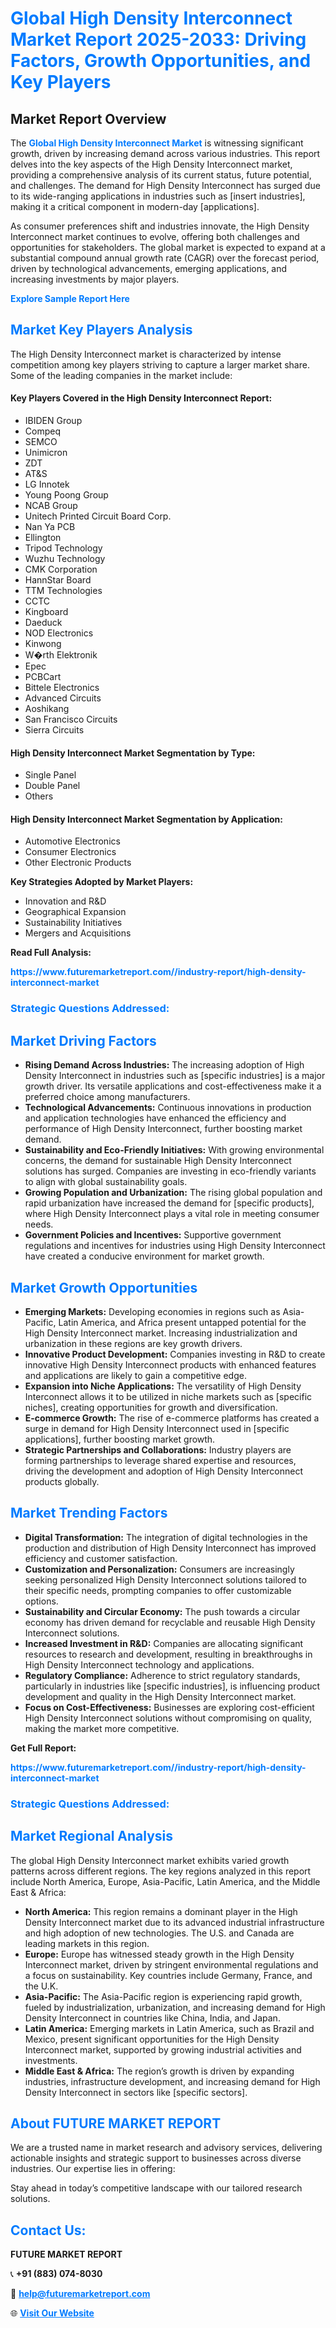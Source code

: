 <h1 style="color: #007BFF;">Global High Density Interconnect Market Report 2025-2033: Driving Factors, Growth Opportunities, and Key Players</h1>

<section id="overview">
<h2>Market Report Overview</h2>
<p>The <a href="https://www.futuremarketreport.com//industry-report/high-density-interconnect-market" style="color: #007BFF; text-decoration: none;"><strong>Global High Density Interconnect Market</strong></a> is witnessing significant growth, driven by increasing demand across various industries. This report delves into the key aspects of the High Density Interconnect market, providing a comprehensive analysis of its current status, future potential, and challenges. The demand for High Density Interconnect has surged due to its wide-ranging applications in industries such as [insert industries], making it a critical component in modern-day [applications].</p>
<p>As consumer preferences shift and industries innovate, the High Density Interconnect market continues to evolve, offering both challenges and opportunities for stakeholders. The global market is expected to expand at a substantial compound annual growth rate (CAGR) over the forecast period, driven by technological advancements, emerging applications, and increasing investments by major players.</p>
</section>

<section id="overview">
<p><a href="https://www.futuremarketreport.com//request-sample/reportId=75335" style="color: #007BFF; text-decoration: none;"><strong>Explore Sample Report Here</strong></a></p>
</section>

<section id="key-players">
<h2 style="color: #007BFF;">Market Key Players Analysis</h2>
<p>The High Density Interconnect market is characterized by intense competition among key players striving to capture a larger market share. Some of the leading companies in the market include:</p>
<h4>Key Players Covered in the High Density Interconnect Report:</h4>
<ul><li>IBIDEN Group</li><li>Compeq</li><li>SEMCO</li><li>Unimicron</li><li>ZDT</li><li>AT&amp;S</li><li>LG Innotek</li><li>Young Poong Group</li><li>NCAB Group</li><li>Unitech Printed Circuit Board Corp.</li><li>Nan Ya PCB</li><li>Ellington</li><li>Tripod Technology</li><li>Wuzhu Technology</li><li>CMK Corporation</li><li>HannStar Board</li><li>TTM Technologies</li><li>CCTC</li><li>Kingboard</li><li>Daeduck</li><li>NOD Electronics</li><li>Kinwong</li><li>W�rth Elektronik</li><li>Epec</li><li>PCBCart</li><li>Bittele Electronics</li><li>Advanced Circuits</li><li>Aoshikang</li><li>San Francisco Circuits</li><li>Sierra Circuits</li></ul>
<h4>High Density Interconnect Market Segmentation by Type:</h4>
<ul><li>Single Panel</li><li>Double Panel</li><li>Others</li></ul>

<h4>High Density Interconnect Market Segmentation by Application:</h4>
<ul><li>Automotive Electronics</li><li>Consumer Electronics</li><li>Other Electronic Products</li></ul>
<p><strong>Key Strategies Adopted by Market Players:</strong></p>
<ul>
<li>Innovation and R&D</li>
<li>Geographical Expansion</li>
<li>Sustainability Initiatives</li>
<li>Mergers and Acquisitions</li>
</ul>
</section>

<section>
<p><strong>Read Full Analysis: </strong></p><a href="https://www.futuremarketreport.com//industry-report/high-density-interconnect-market" style="color: #007BFF; text-decoration: none;"><strong>https://www.futuremarketreport.com//industry-report/high-density-interconnect-market</strong></a>
<h3 style="color: #007BFF;">Strategic Questions Addressed:</h3>
</section>

<section id="driving-factors">
<h2 style="color: #007BFF;">Market Driving Factors</h2>
<ul>
<li><strong>Rising Demand Across Industries:</strong> The increasing adoption of High Density Interconnect in industries such as [specific industries] is a major growth driver. Its versatile applications and cost-effectiveness make it a preferred choice among manufacturers.</li>
<li><strong>Technological Advancements:</strong> Continuous innovations in production and application technologies have enhanced the efficiency and performance of High Density Interconnect, further boosting market demand.</li>
<li><strong>Sustainability and Eco-Friendly Initiatives:</strong> With growing environmental concerns, the demand for sustainable High Density Interconnect solutions has surged. Companies are investing in eco-friendly variants to align with global sustainability goals.</li>
<li><strong>Growing Population and Urbanization:</strong> The rising global population and rapid urbanization have increased the demand for [specific products], where High Density Interconnect plays a vital role in meeting consumer needs.</li>
<li><strong>Government Policies and Incentives:</strong> Supportive government regulations and incentives for industries using High Density Interconnect have created a conducive environment for market growth.</li>
</ul>
</section>

<section id="growth-opportunities">
<h2 style="color: #007BFF;">Market Growth Opportunities</h2>
<ul>
<li><strong>Emerging Markets:</strong> Developing economies in regions such as Asia-Pacific, Latin America, and Africa present untapped potential for the High Density Interconnect market. Increasing industrialization and urbanization in these regions are key growth drivers.</li>
<li><strong>Innovative Product Development:</strong> Companies investing in R&D to create innovative High Density Interconnect products with enhanced features and applications are likely to gain a competitive edge.</li>
<li><strong>Expansion into Niche Applications:</strong> The versatility of High Density Interconnect allows it to be utilized in niche markets such as [specific niches], creating opportunities for growth and diversification.</li>
<li><strong>E-commerce Growth:</strong> The rise of e-commerce platforms has created a surge in demand for High Density Interconnect used in [specific applications], further boosting market growth.</li>
<li><strong>Strategic Partnerships and Collaborations:</strong> Industry players are forming partnerships to leverage shared expertise and resources, driving the development and adoption of High Density Interconnect products globally.</li>
</ul>
</section>

<section id="trending-factors">
<h2 style="color: #007BFF;">Market Trending Factors</h2>
<ul>
<li><strong>Digital Transformation:</strong> The integration of digital technologies in the production and distribution of High Density Interconnect has improved efficiency and customer satisfaction.</li>
<li><strong>Customization and Personalization:</strong> Consumers are increasingly seeking personalized High Density Interconnect solutions tailored to their specific needs, prompting companies to offer customizable options.</li>
<li><strong>Sustainability and Circular Economy:</strong> The push towards a circular economy has driven demand for recyclable and reusable High Density Interconnect solutions.</li>
<li><strong>Increased Investment in R&D:</strong> Companies are allocating significant resources to research and development, resulting in breakthroughs in High Density Interconnect technology and applications.</li>
<li><strong>Regulatory Compliance:</strong> Adherence to strict regulatory standards, particularly in industries like [specific industries], is influencing product development and quality in the High Density Interconnect market.</li>
<li><strong>Focus on Cost-Effectiveness:</strong> Businesses are exploring cost-efficient High Density Interconnect solutions without compromising on quality, making the market more competitive.</li>
</ul>
</section>

<section>
<p><strong>Get Full Report: </strong></p><a href="https://www.futuremarketreport.com//industry-report/high-density-interconnect-market" style="color: #007BFF; text-decoration: none;"><strong>https://www.futuremarketreport.com//industry-report/high-density-interconnect-market</strong></a>
<h3 style="color: #007BFF;">Strategic Questions Addressed:</h3>
</section>


<section id="regional-analysis">
<h2 style="color: #007BFF;">Market Regional Analysis</h2>
<p>The global High Density Interconnect market exhibits varied growth patterns across different regions. The key regions analyzed in this report include North America, Europe, Asia-Pacific, Latin America, and the Middle East & Africa:</p>
<ul>
<li><strong>North America:</strong> This region remains a dominant player in the High Density Interconnect market due to its advanced industrial infrastructure and high adoption of new technologies. The U.S. and Canada are leading markets in this region.</li>
<li><strong>Europe:</strong> Europe has witnessed steady growth in the High Density Interconnect market, driven by stringent environmental regulations and a focus on sustainability. Key countries include Germany, France, and the U.K.</li>
<li><strong>Asia-Pacific:</strong> The Asia-Pacific region is experiencing rapid growth, fueled by industrialization, urbanization, and increasing demand for High Density Interconnect in countries like China, India, and Japan.</li>
<li><strong>Latin America:</strong> Emerging markets in Latin America, such as Brazil and Mexico, present significant opportunities for the High Density Interconnect market, supported by growing industrial activities and investments.</li>
<li><strong>Middle East & Africa:</strong> The region’s growth is driven by expanding industries, infrastructure development, and increasing demand for High Density Interconnect in sectors like [specific sectors].</li>
</ul>
</section>

<footer>
<h2 style="color: #007BFF;">About FUTURE MARKET REPORT</h2>
<p>We are a trusted name in market research and advisory services, delivering actionable insights and strategic support to businesses across diverse industries. Our expertise lies in offering:</p>

<p>Stay ahead in today’s competitive landscape with our tailored research solutions.</p>

<h2 style="color: #007BFF;">Contact Us:</h2>
<p><strong>FUTURE MARKET REPORT</strong></p>
<p>📞 <strong>+91 (883) 074-8030</strong></p>
<p>📧 <strong><a href="mailto:help@futuremarketreport.com" style="color: #007BFF;">help@futuremarketreport.com</a></strong></p>
<p>🌐 <strong><a href="https://www.futuremarketreport.com/" style="color: #007BFF;">Visit Our Website</a></strong></p>
</footer>
